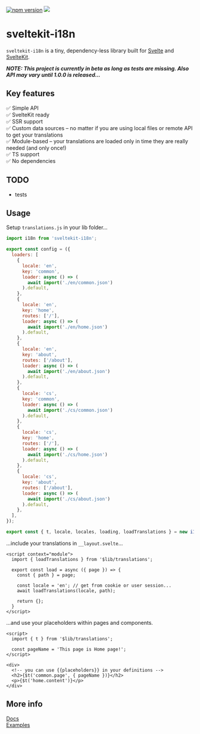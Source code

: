 [![npm version](https://badge.fury.io/js/sveltekit-i18n.svg)](https://badge.fury.io/js/sveltekit-i18n) ![](https://github.com/jarda-svoboda/sveltekit-i18n/workflows/CI/badge.svg)

# sveltekit-i18n
`sveltekit-i18n` is a tiny, dependency-less library built for [Svelte](https://github.com/sveltejs/svelte) and [SvelteKit](https://github.com/sveltejs/kit).

___NOTE: This project is currently in beta as long as tests are missing. Also API may vary until 1.0.0 is released...___

## Key features

✅ Simple API\
✅ SvelteKit ready\
✅ SSR support\
✅ Custom data sources – no matter if you are using local files or remote API to get your translations\
✅ Module-based – your translations are loaded only in time they are really needed (and only once!)\
✅ TS support\
✅ No dependencies

## TODO
- tests

## Usage

Setup `translations.js` in your lib folder...
```javascript
import i18n from 'sveltekit-i18n';

export const config = ({
  loaders: [
    {
      locale: 'en',
      key: 'common',
      loader: async () => (
        await import('./en/common.json')
      ).default,
    },
    {
      locale: 'en',
      key: 'home',
      routes: ['/'],
      loader: async () => (
        await import('./en/home.json')
      ).default,
    },
    {
      locale: 'en',
      key: 'about',
      routes: ['/about'],
      loader: async () => (
        await import('./en/about.json')
      ).default,
    },
    {
      locale: 'cs',
      key: 'common',
      loader: async () => (
        await import('./cs/common.json')
      ).default,
    },
    {
      locale: 'cs',
      key: 'home',
      routes: ['/'],
      loader: async () => (
        await import('./cs/home.json')
      ).default,
    },
    {
      locale: 'cs',
      key: 'about',
      routes: ['/about'],
      loader: async () => (
        await import('./cs/about.json')
      ).default,
    },
  ],
});

export const { t, locale, locales, loading, loadTranslations } = new i18n(config);
```

...include your translations in `__layout.svelte`...

```svelte
<script context="module">
  import { loadTranslations } from '$lib/translations';

  export const load = async ({ page }) => {
    const { path } = page;

    const locale = 'en'; // get from cookie or user session...
    await loadTranslations(locale, path);

    return {};
  }
</script>
```

...and use your placeholders within pages and components.

```svelte
<script>
  import { t } from '$lib/translations';

  const pageName = 'This page is Home page!';
</script>

<div>
  <!-- you can use {{placeholders}} in your definitions -->
  <h2>{$t('common.page', { pageName })}</h2>
  <p>{$t('home.content')}</p>
</div>
```

## More info
[Docs](https://github.com/jarda-svoboda/sveltekit-i18n/tree/master/docs/README.md)\
[Examples](https://github.com/jarda-svoboda/sveltekit-i18n/tree/master/examples)
